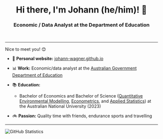 <h1 align="center">Hi there, I'm Johann (he/him)! 👋</h1>

<h3 align="center"> Economic / Data Analyst at the Department of Education </h3>

<br>

---

Nice to meet you! 😊

- 📝 **Personal website:** [johann-wagner.github.io](https://johann-wagner.github.io/)

- 📊 **Work:** Economic/data analyst at the [Australian Government Department of Education](https://www.education.gov.au/)

- 📚 **Education:**
  - Bachelor of Economics and Bachelor of Science ([Quantitative Environmental Modelling](https://programsandcourses.anu.edu.au/2023/major/quem-maj), [Econometrics](https://programsandcourses.anu.edu.au/2023/minor/emet-min), and [Applied Statistics](https://programsandcourses.anu.edu.au/2023/minor/apst-min)) at the Australian National University (2023)

- 🚲 **Passion:** Quality time with friends, endurance sports and travelling

---

![GitHub Statistics](https://github-readme-stats.vercel.app/api?username=johann-wagner)
